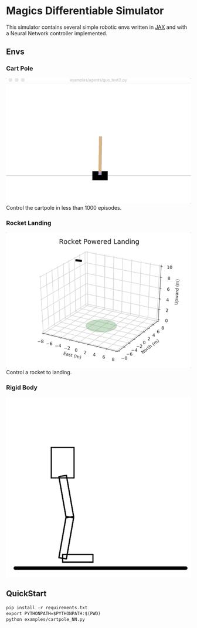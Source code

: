 # Magics Differentiable Simulator

This simulator contains several simple robotic envs written in [JAX](https://github.com/google/jax) and with a Neural Network controller implemented.

## Envs
### Cart Pole
![](assets/cart_pole.gif)
Control the cartpole in less than 1000 episodes.

### Rocket Landing
![](assets/rocket_landing.gif)
Control a rocket to landing.

### Rigid Body
![](assets/rigid_body.png)

## QuickStart
```
pip install -r requirements.txt
export PYTHONPATH=$PYTHONPATH:$(PWD)
python examples/cartpole_NN.py
```